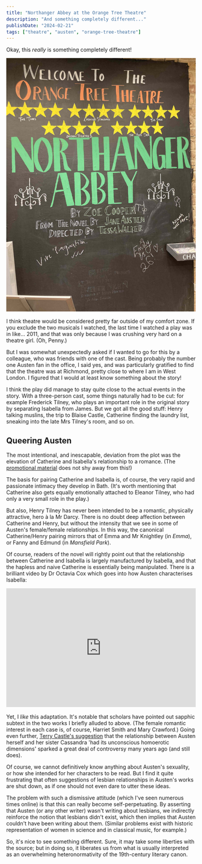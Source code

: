 ```yaml
---
title: "Northanger Abbey at the Orange Tree Theatre"
description: "And something completely different..."
publishDate: "2024-02-21"
tags: ["theatre", "austen", "orange-tree-theatre"]
---
```


Okay, this _really_ is something completely different!

![The sign at the theatre entrance](./na.jpg)

I think theatre would be considered pretty far outside of my comfort zone.
If you exclude the two musicals I watched, the last time I watched a play was in like... 2011, and that was only because I was crushing very hard on a theatre girl.
(Oh, Penny.)

But I was somewhat unexpectedly asked if I wanted to go for this by a colleague, who was friends with one of the cast.
Being probably the number one Austen fan in the office, I said yes, and was particularly gratified to find that the theatre was at Richmond, pretty close to where I am in West London.
I figured that I would at least know something about the story!

I think the play did manage to stay quite close to the actual events in the story.
With a three-person cast, some things naturally had to be cut: for example Frederick Tilney, who plays an important role in the original story by separating Isabella from James.
But we got all the good stuff: Henry talking muslins, the trip to Blaise Castle, Catherine finding the laundry list, sneaking into the late Mrs Tilney's room, and so on.

## Queering Austen

The most intentional, and inescapable, deviation from the plot was the elevation of Catherine and Isabella's relationship to a romance.
(The [promotional material](https://orangetreetheatre.co.uk/whats-on/northanger-abbey/) does not shy away from this!)

The basis for pairing Catherine and Isabella is, of course, the very rapid and passionate intimacy they develop in Bath.
(It's worth mentioning that Catherine also gets equally emotionally attached to Eleanor Tilney, who had only a very small role in the play.)

But also, Henry Tilney has never been intended to be a romantic, physically attractive, hero à la Mr Darcy.
There is no doubt deep affection between Catherine and Henry, but without the intensity that we see in some of Austen's female/female relationships.
In this way, the canonical Catherine/Henry pairing mirrors that of Emma and Mr Knightley (in *Emma*), or Fanny and Edmund (in *Mansfield Park*).

Of course, readers of the novel will rightly point out that the relationship between Catherine and Isabella is largely manufactured by Isabella, and that the hapless and naive Catherine is essentially being manipulated.
There is a brilliant video by Dr Octavia Cox which goes into how Austen characterises Isabella:

<iframe width="100%" height="315" src="https://www.youtube.com/embed/Ms7-Mzhl8x0?si=JylPWYF4sGxXW1s2" title="YouTube video player" frameborder="0" allow="accelerometer; autoplay; clipboard-write; encrypted-media; gyroscope; picture-in-picture; web-share" allowfullscreen></iframe>

Yet, I _like_ this adaptation.
It's notable that scholars have pointed out sapphic subtext in the two works I briefly alluded to above.
(The female romantic interest in each case is, of course, Harriet Smith and Mary Crawford.)
Going even further, [Terry Castle's suggestion](https://www.lrb.co.uk/the-paper/v17/n15/terry-castle/sister-sister) that the relationship between Austen herself and her sister Cassandra 'had its unconscious homoerotic dimensions' sparked a great deal of controversy many years ago (and still does).

Of course, we cannot definitively know anything about Austen's sexuality, or how she intended for her characters to be read.
But I find it quite frustrating that often suggestions of lesbian relationships in Austen's works are shut down, as if one should not even dare to utter these ideas.

The problem with such a dismissive attitude (which I've seen numerous times online) is that this can really become self-perpetuating.
By asserting that Austen (or any other writer) wasn't writing about lesbians, we indirectly reinforce the notion that lesbians didn't exist, which then implies that Austen couldn't have been writing about them.
(Similar problems exist with historic representation of women in science and in classical music, for example.)

So, it's nice to see something different.
Sure, it may take some liberties with the source; but in doing so, it liberates us from what is usually interpreted as an overwhelming heteronormativity of the 19th-century literary canon.
